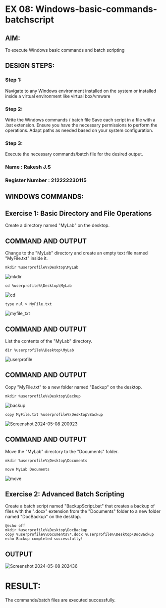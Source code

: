 # EX 08: Windows-basic-commands-batchscript

## AIM:
To execute Windows basic commands and batch scripting

## DESIGN STEPS:

### Step 1:

Navigate to any Windows environment installed on the system or installed inside a virtual environment like virtual box/vmware 

### Step 2:

Write the Windows commands / batch file
Save each script in a file with a .bat extension.
Ensure you have the necessary permissions to perform the operations.
Adapt paths as needed based on your system configuration.
### Step 3:

Execute the necessary commands/batch file for the desired output. 

### Name : Rakesh J.S
### Register Number : 212222230115

## WINDOWS COMMANDS:

## Exercise 1: Basic Directory and File Operations

Create a directory named "MyLab" on the desktop.

## COMMAND AND OUTPUT

Change to the "MyLab" directory and create an empty text file named "MyFile.txt" inside it.

```
mkdir %userprofile%\Desktop\MyLab

```

![mkdir](https://github.com/Aakashraj04/Windows-basic-commands-batchscript/assets/121117266/9fd1bc4e-1eae-40f4-90cd-b3e375ccd68b)


```
cd %userprofile%\Desktop\MyLab
```

![cd](https://github.com/Aakashraj04/Windows-basic-commands-batchscript/assets/121117266/46461fa3-7da7-4805-84d8-5ff73bfac3a9)


```
type nul > MyFile.txt

```
![myfile_txt](https://github.com/Aakashraj04/Windows-basic-commands-batchscript/assets/121117266/9f8c69cf-5762-47cc-b442-da02ccbb0a44)

## COMMAND AND OUTPUT

List the contents of the "MyLab" directory.
```
dir %userprofile%\Desktop\MyLab
```

![userprofile](https://github.com/Aakashraj04/Windows-basic-commands-batchscript/assets/121117266/f8868342-11ec-40c7-a0af-c92f66e6804c)

## COMMAND AND OUTPUT

Copy "MyFile.txt" to a new folder named "Backup" on the desktop.

```
mkdir %userprofile%\Desktop\Backup

```
![backup](https://github.com/Aakashraj04/Windows-basic-commands-batchscript/assets/121117266/945f1493-8ee2-408d-aa59-138912464919)

```
copy MyFile.txt %userprofile%\Desktop\Backup
```

![Screenshot 2024-05-08 200923](https://github.com/Aakashraj04/Windows-basic-commands-batchscript/assets/121117266/15f53b1e-1cc4-47e6-9017-655b14c00e43)


## COMMAND AND OUTPUT

Move the "MyLab" directory to the "Documents" folder.

```
mkdir %userprofile%\Desktop\Documents
```

```
move MyLab Documents
```
![move](https://github.com/Aakashraj04/Windows-basic-commands-batchscript/assets/121117266/bf3921e6-1988-42a4-b3cd-224afda8fe18)

## Exercise 2: Advanced Batch Scripting
Create a batch script named "BackupScript.bat" that creates a backup of files with the ".docx" extension from the "Documents" folder to a new folder named "DocBackup" on the desktop.

```
@echo off
mkdir %userprofile%\Desktop\DocBackup
copy %userprofile%\Documents\*.docx %userprofile%\Desktop\DocBackup
echo Backup completed successfully!

```

## OUTPUT

![Screenshot 2024-05-08 202436](https://github.com/Aakashraj04/Windows-basic-commands-batchscript/assets/121117266/c08073e2-a0bf-443f-b3c0-13b8a224e02c)


# RESULT:
The commands/batch files are executed successfully.
